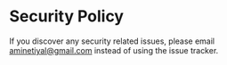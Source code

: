 # Security Policy

If you discover any security related issues, please email aminetiyal@gmail.com instead of using the issue tracker.
